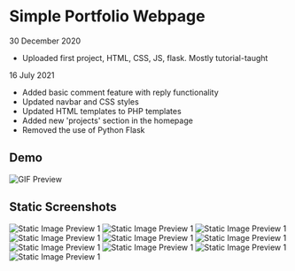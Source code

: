 # Simple Portfolio Webpage
30 December 2020
- Uploaded first project, HTML, CSS, JS, flask. Mostly tutorial-taught

16 July 2021
- Added basic comment feature with reply functionality
- Updated navbar and CSS styles
- Updated HTML templates to PHP templates
- Added new 'projects' section in the homepage
- Removed the use of Python Flask

Demo
-------------------
![GIF Preview](https://github.com/chewyixin99/portfolio-introduction/blob/62c80105bf7a7334fa6277bfcf839923d180b709/demo_visuals/demo_videos/lowres.gif)

Static Screenshots
--------------------
![Static Image Preview 1](https://github.com/chewyixin99/portfolio-introduction/blob/62c80105bf7a7334fa6277bfcf839923d180b709/demo_visuals/demo_images/0.jpg)
![Static Image Preview 1](https://github.com/chewyixin99/portfolio-introduction/blob/62c80105bf7a7334fa6277bfcf839923d180b709/demo_visuals/demo_images/1.jpg)
![Static Image Preview 1](https://github.com/chewyixin99/portfolio-introduction/blob/62c80105bf7a7334fa6277bfcf839923d180b709/demo_visuals/demo_images/2.jpg)
![Static Image Preview 1](https://github.com/chewyixin99/portfolio-introduction/blob/62c80105bf7a7334fa6277bfcf839923d180b709/demo_visuals/demo_images/3.jpg)
![Static Image Preview 1](https://github.com/chewyixin99/portfolio-introduction/blob/62c80105bf7a7334fa6277bfcf839923d180b709/demo_visuals/demo_images/4.jpg)
![Static Image Preview 1](https://github.com/chewyixin99/portfolio-introduction/blob/62c80105bf7a7334fa6277bfcf839923d180b709/demo_visuals/demo_images/5.jpg)
![Static Image Preview 1](https://github.com/chewyixin99/portfolio-introduction/blob/62c80105bf7a7334fa6277bfcf839923d180b709/demo_visuals/demo_images/6.jpg)
![Static Image Preview 1](https://github.com/chewyixin99/portfolio-introduction/blob/62c80105bf7a7334fa6277bfcf839923d180b709/demo_visuals/demo_images/7.jpg)
![Static Image Preview 1](https://github.com/chewyixin99/portfolio-introduction/blob/62c80105bf7a7334fa6277bfcf839923d180b709/demo_visuals/demo_images/8.jpg)
![Static Image Preview 1](https://github.com/chewyixin99/portfolio-introduction/blob/62c80105bf7a7334fa6277bfcf839923d180b709/demo_visuals/demo_images/9.jpg)


